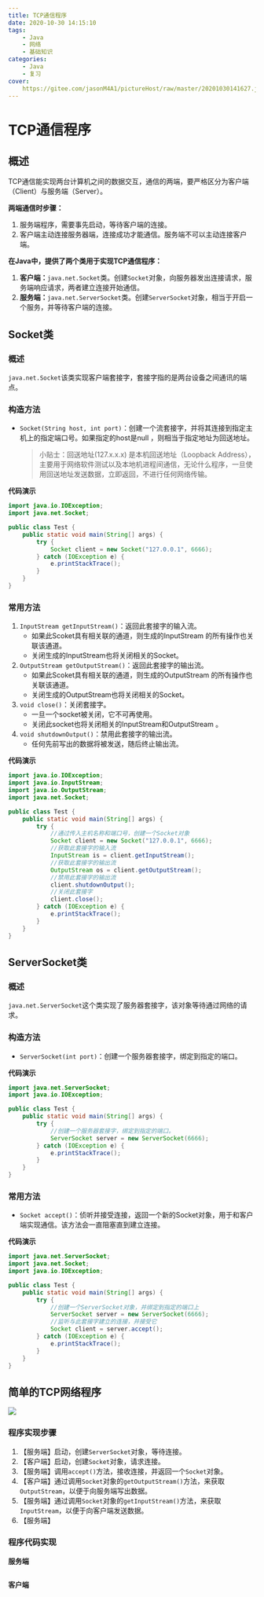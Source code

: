 ```yaml
---
title: TCP通信程序
date: 2020-10-30 14:15:10
tags:
	- Java
	- 网络
	- 基础知识
categories:
	- Java
	- 复习
cover:
	https://gitee.com/jasonM4A1/pictureHost/raw/master/20201030141627.jpg
---
```


# TCP通信程序

## 概述

TCP通信能实现两台计算机之间的数据交互，通信的两端，要严格区分为客户端（Client）与服务端（Server）。

**两端通信时步骤：**

1. 服务端程序，需要事先启动，等待客户端的连接。
2. 客户端主动连接服务器端，连接成功才能通信。服务端不可以主动连接客户端。

**在Java中，提供了两个类用于实现TCP通信程序：**

1. **客户端：**`java.net.Socket`类。创建`Socket`对象，向服务器发出连接请求，服务端响应请求，两者建立连接开始通信。
2. **服务端：**`java.net.ServerSocket`类。创建`ServerSocket`对象，相当于开启一个服务，并等待客户端的连接。

## Socket类

### 概述

`java.net.Socket`该类实现客户端套接字，套接字指的是两台设备之间通讯的端点。

### 构造方法

+ `Socket(String host, int port)`：创建一个流套接字，并将其连接到指定主机上的指定端口号。如果指定的host是null ，则相当于指定地址为回送地址。  

  > 小贴士：回送地址(127.x.x.x) 是本机回送地址（Loopback Address），主要用于网络软件测试以及本地机进程间通信，无论什么程序，一旦使用回送地址发送数据，立即返回，不进行任何网络传输。

**代码演示**

~~~java
import java.io.IOException;
import java.net.Socket;

public class Test {
    public static void main(String[] args) {
        try {
            Socket client = new Socket("127.0.0.1", 6666);
        } catch (IOException e) {
            e.printStackTrace();
        }
    }
}
~~~

### 常用方法

1. `InputStream getInputStream()`：返回此套接字的输入流。
   + 如果此Scoket具有相关联的通道，则生成的InputStream 的所有操作也关联该通道。
   + 关闭生成的InputStream也将关闭相关的Socket。
2. `OutputStream getOutputStream()`：返回此套接字的输出流。
   + 如果此Scoket具有相关联的通道，则生成的OutputStream 的所有操作也关联该通道。
   + 关闭生成的OutputStream也将关闭相关的Socket。
3. `void close()`：关闭套接字。
   + 一旦一个socket被关闭，它不可再使用。
   + 关闭此socket也将关闭相关的InputStream和OutputStream 。 
4. `void shutdownOutput()`：禁用此套接字的输出流。
   + 任何先前写出的数据将被发送，随后终止输出流。 

**代码演示**

~~~java
import java.io.IOException;
import java.io.InputStream;
import java.io.OutputStream;
import java.net.Socket;

public class Test {
    public static void main(String[] args) {
        try {
            //通过传入主机名称和端口号，创建一个Socket对象
            Socket client = new Socket("127.0.0.1", 6666);
            //获取此套接字的输入流
            InputStream is = client.getInputStream();
            //获取此套接字的输出流
            OutputStream os = client.getOutputStream();
            //禁用此套接字的输出流
            client.shutdownOutput();
            //关闭此套接字
            client.close();
        } catch (IOException e) {
            e.printStackTrace();
        }
    }
}
~~~

## ServerSocket类

### 概述

`java.net.ServerSocket`这个类实现了服务器套接字，该对象等待通过网络的请求。

### 构造方法

+ `ServerSocket(int port)`：创建一个服务器套接字，绑定到指定的端口。

**代码演示**

~~~java
import java.net.ServerSocket;
import java.io.IOException;

public class Test {
    public static void main(String[] args) {
        try {
            //创建一个服务器套接字，绑定到指定的端口。
            ServerSocket server = new ServerSocket(6666);
        } catch (IOException e) {
            e.printStackTrace();
        }
    }
}
~~~

### 常用方法

+ `Socket accept()`：侦听并接受连接，返回一个新的Socket对象，用于和客户端实现通信。该方法会一直阻塞直到建立连接。 

**代码演示**

~~~java
import java.net.ServerSocket;
import java.net.Socket;
import java.io.IOException;

public class Test {
    public static void main(String[] args) {
        try {
            //创建一个ServerSocket对象，并绑定到指定的端口上
            ServerSocket server = new ServerSocket(6666);
            //监听与此套接字建立的连接，并接受它
            Socket client = server.accept();
        } catch (IOException e) {
            e.printStackTrace();
        }
    }
}
~~~

## 简单的TCP网络程序

![](https://gitee.com/jasonM4A1/pictureHost/raw/master/20201030150315.jpg)

### 程序实现步骤

1. 【服务端】启动，创建`ServerSocket`对象，等待连接。
2. 【客户端】启动，创建`Socket`对象，请求连接。
3. 【服务端】调用`accept()`方法，接收连接，并返回一个`Socket`对象。
4. 【客户端】通过调用`Socket`对象的`getOutputStream()`方法，来获取`OutputStream`，以便于向服务端写出数据。
5. 【服务端】通过调用`Socket`对象的`getInputStream()`方法，来获取`InputStream`，以便于向客户端发送数据。
6. 【服务端】

### 程序代码实现

**服务端**

~~~java

~~~

**客户端**

~~~java

~~~

